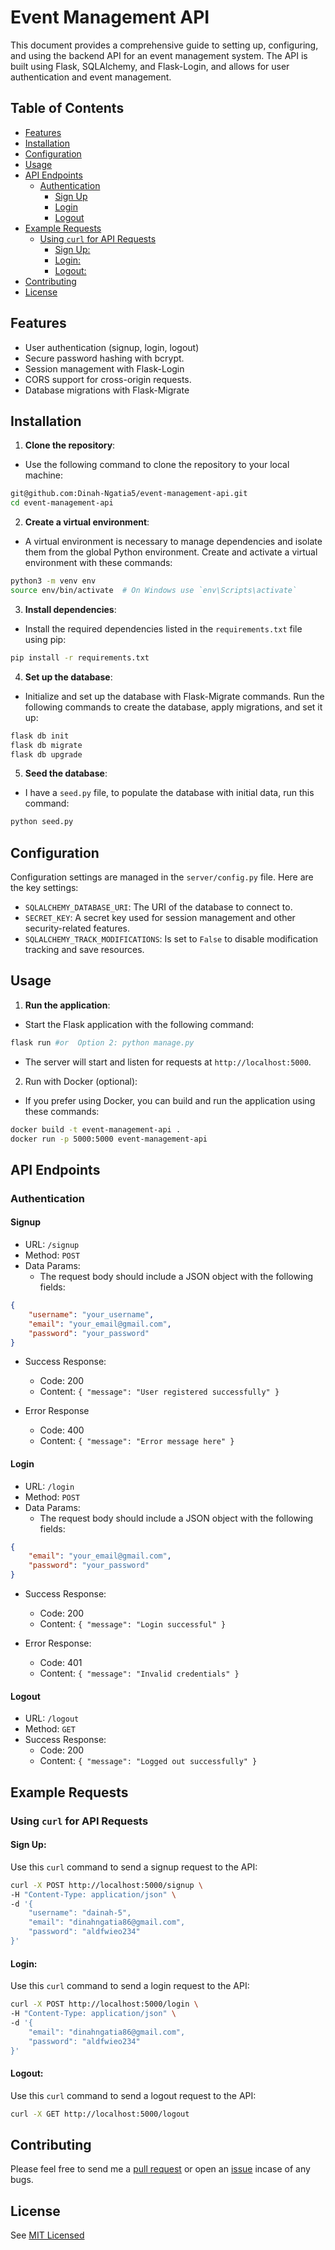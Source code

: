 # Event Management API

This document provides a comprehensive guide to setting up, configuring, and using the backend API for an event management system. The API is built using Flask, SQLAlchemy, and Flask-Login, and allows for user authentication and event management.

## Table of Contents

- [Features](https://github.com/Dinah-Ngatia5/event-management-api?tab=readme-ov-file#features)
- [Installation](https://github.com/Dinah-Ngatia5/event-management-api?tab=readme-ov-file#installation)
- [Configuration](https://github.com/Dinah-Ngatia5/event-management-api?tab=readme-ov-file#configuration)
- [Usage](https://github.com/Dinah-Ngatia5/event-management-api?tab=readme-ov-file#usage)
- [API Endpoints](https://github.com/Dinah-Ngatia5/event-management-api?tab=readme-ov-file#api-endpoints)
  - [Authentication](https://github.com/Dinah-Ngatia5/event-management-api?tab=readme-ov-file#authentication)
    - [Sign Up](https://github.com/Dinah-Ngatia5/event-management-api?tab=readme-ov-file#signup)
    - [Login](https://github.com/Dinah-Ngatia5/event-management-api?tab=readme-ov-file#login)
    - [Logout](https://github.com/Dinah-Ngatia5/event-management-api?tab=readme-ov-file#logout)
- [Example Requests](https://github.com/Dinah-Ngatia5/event-management-api?tab=readme-ov-file#example-requests)
  - [Using `curl` for API Requests](https://github.com/Dinah-Ngatia5/event-management-api?tab=readme-ov-file#using-curl-for-api-requests)
    - [Sign Up:](https://github.com/Dinah-Ngatia5/event-management-api?tab=readme-ov-file#sign-up)
    - [Login:](https://github.com/Dinah-Ngatia5/event-management-api?tab=readme-ov-file#login-1)
    - [Logout:](https://github.com/Dinah-Ngatia5/event-management-api?tab=readme-ov-file#logout-1)
- [Contributing](https://github.com/Dinah-Ngatia5/event-management-api?tab=readme-ov-file#contributing)
- [License](https://github.com/Dinah-Ngatia5/event-management-api?tab=readme-ov-file#license)

## Features

- User authentication (signup, login, logout)
- Secure password hashing with bcrypt.
- Session management with Flask-Login
- CORS support for cross-origin requests.
- Database migrations with Flask-Migrate

## Installation 

1. **Clone the repository**:

- Use the following command to clone the repository to your local machine:
  
```bash
git@github.com:Dinah-Ngatia5/event-management-api.git
cd event-management-api
```

2. **Create a virtual environment**:

- A virtual environment is necessary to manage dependencies and isolate them from the global Python environment. Create and activate a virtual environment with these commands:

```bash
python3 -m venv env
source env/bin/activate  # On Windows use `env\Scripts\activate`
```

3. **Install dependencies**:

- Install the required dependencies listed in the `requirements.txt` file using pip:

```bash
pip install -r requirements.txt

```

4. **Set up the database**:

- Initialize and set up the database with Flask-Migrate commands. Run the following commands to create the database, apply migrations, and set it up:

```csharp
flask db init
flask db migrate
flask db upgrade
```

5. **Seed the database**:

- I have a `seed.py` file, to populate the database with initial data, run this command:

```bash
python seed.py
```

## Configuration

Configuration settings are managed in the `server/config.py` file. Here are the key settings:

- `SQLALCHEMY_DATABASE_URI`: The URI of the database to connect to.
- `SECRET_KEY`: A secret key used for session management and other security-related features.
- `SQLALCHEMY_TRACK_MODIFICATIONS`: Is set to `False` to disable modification tracking and save resources.

## Usage

1. **Run the application**:

- Start the Flask application with the following command:

```bash
flask run #or  Option 2: python manage.py
```

- The server will start and listen for requests at `http://localhost:5000`.

2. Run with Docker (optional):

- If you prefer using Docker, you can build and run the application using these commands:

```bash
docker build -t event-management-api .
docker run -p 5000:5000 event-management-api

```

## API Endpoints

### Authentication

#### Signup

- URL: `/signup`
- Method: `POST`
- Data Params:
  - The request body should include a JSON object with the following fields:
  
```json
{
    "username": "your_username",
    "email": "your_email@gmail.com",
    "password": "your_password"
}

```

- Success Response:
  - Code: 200
  - Content: `{ "message": "User registered successfully" }`
  
- Error Response
  - Code: 400
  - Content: `{ "message": "Error message here" }`

#### Login

- URL: `/login`
- Method: `POST`
- Data Params:
  - The request body should include a JSON object with the following fields:
  
```json
{
    "email": "your_email@gmail.com",
    "password": "your_password"
}

```

- Success Response:
  - Code: 200
  - Content: `{ "message": "Login successful" }`
  
- Error Response:
  - Code: 401
  - Content: `{ "message": "Invalid credentials" }`


#### Logout

- URL: `/logout`
- Method: `GET`
- Success Response:
  - Code: 200
  - Content: `{ "message": "Logged out successfully" }`


## Example Requests

### Using `curl` for API Requests

#### Sign Up:

Use this `curl` command to send a signup request to the API:

```bash
curl -X POST http://localhost:5000/signup \
-H "Content-Type: application/json" \
-d '{
    "username": "dainah-5",
    "email": "dinahngatia86@gmail.com",
    "password": "aldfwieo234"
}'
```

#### Login:

Use this `curl` command to send a login request to the API:

```bash
curl -X POST http://localhost:5000/login \
-H "Content-Type: application/json" \
-d '{
    "email": "dinahngatia86@gmail.com",
    "password": "aldfwieo234"
}'

```

#### Logout:

Use this `curl` command to send a logout request to the API:

```bash
curl -X GET http://localhost:5000/logout

```

## Contributing

Please feel free to send me a [pull request](https://github.com/Dinah-Ngatia5/event-management-api/pulls) or open an [issue](https://github.com/Dinah-Ngatia5/event-management-api/issues) incase of any bugs.

## License 

See [MIT Licensed](https://github.com/Dinah-Ngatia5/event-management-api/blob/main/LICENSE)